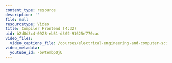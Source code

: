 ```yaml
---
content_type: resource
description: ''
file: null
resourcetype: Video
title: Compiler Frontend (4:32)
uid: b2d8d3c4-0928-eb51-d302-91625e770cac
video_files:
  video_captions_file: /courses/electrical-engineering-and-computer-science/6-004-computation-structures-spring-2017/c11/c11s2/c11s2v4/compiler-frontend-4-32-/-bWtembpQjU.vtt
video_metadata:
  youtube_id: -bWtembpQjU
---
```

